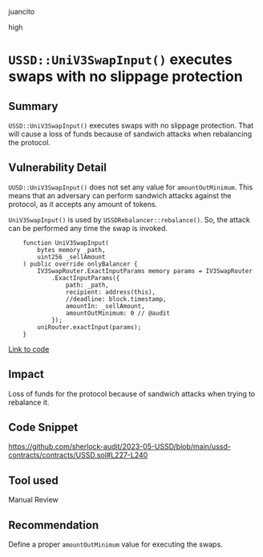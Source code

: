 juancito

high

# `USSD::UniV3SwapInput()` executes swaps with no slippage protection

## Summary

`USSD::UniV3SwapInput()` executes swaps with no slippage protection. That will cause a loss of funds because of sandwich attacks when rebalancing the protocol.

## Vulnerability Detail

`UUSD::UniV3SwapInput()` does not set any value for `amountOutMinimum`. This means that an adversary can perform sandwich attacks against the protocol, as it accepts any amount of tokens.

`UniV3SwapInput()` is used by `USSDRebalancer::rebalance()`. So, the attack can be performed any time the swap is invoked.

```solidity
    function UniV3SwapInput(
        bytes memory _path,
        uint256 _sellAmount
    ) public override onlyBalancer {
        IV3SwapRouter.ExactInputParams memory params = IV3SwapRouter
            .ExactInputParams({
                path: _path,
                recipient: address(this),
                //deadline: block.timestamp,
                amountIn: _sellAmount,
                amountOutMinimum: 0 // @audit
            });
        uniRouter.exactInput(params);
    }
```

[Link to code](https://github.com/sherlock-audit/2023-05-USSD/blob/main/ussd-contracts/contracts/USSD.sol#L227-L240)

## Impact

Loss of funds for the protocol because of sandwich attacks when trying to rebalance it.

## Code Snippet

https://github.com/sherlock-audit/2023-05-USSD/blob/main/ussd-contracts/contracts/USSD.sol#L227-L240

## Tool used

Manual Review

## Recommendation

Define a proper `amountOutMinimum` value for executing the swaps.